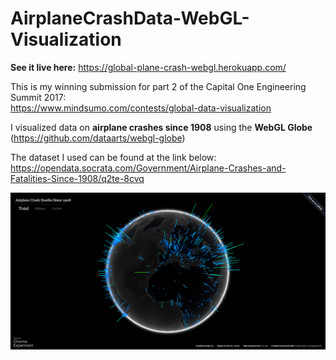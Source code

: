 # AirplaneCrashData-WebGL-Visualization
**See it live here:** https://global-plane-crash-webgl.herokuapp.com/

This is my winning submission for part 2 of the Capital One Engineering Summit 2017:   
https://www.mindsumo.com/contests/global-data-visualization
                               
I visualized data on **airplane crashes since 1908** using the **WebGL Globe** (https://github.com/dataarts/webgl-globe)

The dataset I used can be found at the link below:   
https://opendata.socrata.com/Government/Airplane-Crashes-and-Fatalities-Since-1908/q2te-8cvq

![Alt text](/sample.PNG "Screenshot")

